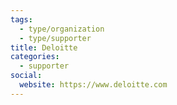 ```yaml
---
tags:
  - type/organization
  - type/supporter
title: Deloitte
categories:
  - supporter
social:
  website: https://www.deloitte.com
---
```

